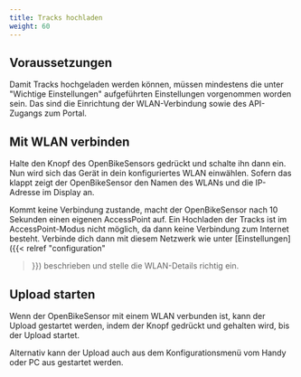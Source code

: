 ```yaml
---
title: Tracks hochladen
weight: 60
---
```


## Voraussetzungen

Damit Tracks hochgeladen werden können, müssen mindestens die unter "Wichtige
Einstellungen" aufgeführten Einstellungen vorgenommen worden sein. Das sind
die Einrichtung der WLAN-Verbindung sowie des API-Zugangs zum Portal.

## Mit WLAN verbinden

Halte den Knopf des OpenBikeSensors gedrückt und schalte ihn dann ein. Nun wird
sich das Gerät in dein konfiguriertes WLAN einwählen. Sofern das klappt zeigt
der OpenBikeSensor den Namen des WLANs und die IP-Adresse im Display an.

Kommt keine Verbindung zustande, macht der OpenBikeSensor nach 10 Sekunden einen
eigenen AccessPoint auf. Ein Hochladen der Tracks ist im AccessPoint-Modus
nicht möglich, da dann keine Verbindung zum Internet besteht. Verbinde dich
dann mit diesem Netzwerk wie unter [Einstellungen]({{< relref "configuration"
>}}) beschrieben und stelle die WLAN-Details richtig ein.

## Upload starten

Wenn der OpenBikeSensor mit einem WLAN verbunden ist, kann der Upload gestartet
werden, indem der Knopf gedrückt und gehalten wird, bis der Upload startet.

Alternativ kann der Upload auch aus dem Konfigurationsmenü vom Handy oder PC
aus gestartet werden.
